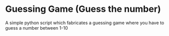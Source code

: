 # Guessing Game (Guess the number)

A simple python script which fabricates a guessing game where you have to guess a number between 1-10
